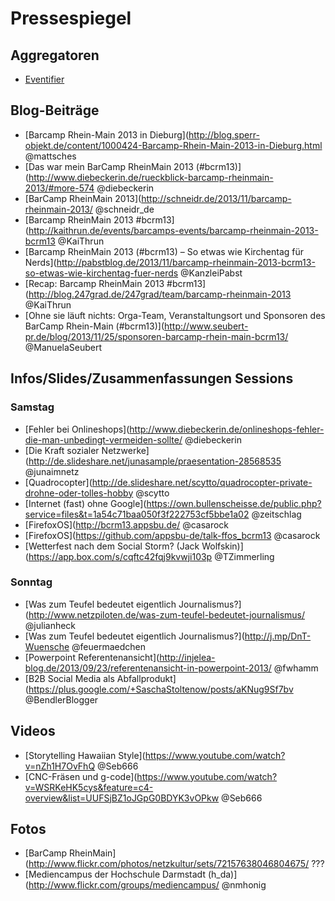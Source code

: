 # Pressespiegel

## Aggregatoren

 * [Eventifier](http://eventifier.com/event/bcrm13/popular)

## Blog-Beiträge
 * [Barcamp Rhein-Main 2013 in Dieburg](http://blog.sperr-objekt.de/content/1000424-Barcamp-Rhein-Main-2013-in-Dieburg.html @mattsches
 * [Das war mein BarCamp RheinMain 2013 (#bcrm13)](http://www.diebeckerin.de/rueckblick-barcamp-rheinmain-2013/#more-574 @diebeckerin
 * [BarCamp RheinMain 2013](http://schneidr.de/2013/11/barcamp-rheinmain-2013/ @schneidr_de
 * [Barcamp RheinMain 2013 #bcrm13](http://kaithrun.de/events/barcamps-events/barcamp-rheinmain-2013-bcrm13 @KaiThrun
 * [Barcamp RheinMain 2013 (#bcrm13) – So etwas wie Kirchentag für Nerds](http://pabstblog.de/2013/11/barcamp-rheinmain-2013-bcrm13-so-etwas-wie-kirchentag-fuer-nerds @KanzleiPabst
 * [Recap: Barcamp RheinMain 2013 #bcrm13](http://blog.247grad.de/247grad/team/barcamp-rheinmain-2013 @KaiThrun
 * [Ohne sie läuft nichts: Orga-Team, Veranstaltungsort und Sponsoren des BarCamp Rhein-Main (#bcrm13)](http://www.seubert-pr.de/blog/2013/11/25/sponsoren-barcamp-rhein-main-bcrm13/ @ManuelaSeubert

## Infos/Slides/Zusammenfassungen Sessions

### Samstag

 * [Fehler bei Onlineshops](http://www.diebeckerin.de/onlineshops-fehler-die-man-unbedingt-vermeiden-sollte/ @diebeckerin
 * [Die Kraft sozialer Netzwerke](http://de.slideshare.net/junasample/praesentation-28568535 @junaimnetz
 * [Quadrocopter](http://de.slideshare.net/scytto/quadrocopter-private-drohne-oder-tolles-hobby @scytto
 * [Internet (fast) ohne Google](https://own.bullenscheisse.de/public.php?service=files&t=1a54c71baa050f3f222753cf5bbe1a02 @zeitschlag
 * [FirefoxOS](http://bcrm13.appsbu.de/ @casarock
 * [FirefoxOS](https://github.com/appsbu-de/talk-ffos_bcrm13 @casarock
 * [Wetterfest nach dem Social Storm? (Jack Wolfskin)](https://app.box.com/s/cqftc42fqj9kvwji103p @TZimmerling
 
### Sonntag

 * [Was zum Teufel bedeutet eigentlich Journalismus?](http://www.netzpiloten.de/was-zum-teufel-bedeutet-journalismus/ @julianheck
 * [Was zum Teufel bedeutet eigentlich Journalismus?](http://j.mp/DnT-Wuensche  @feuermaedchen
 * [Powerpoint Referentenansicht](http://injelea-blog.de/2013/09/23/referentenansicht-in-powerpoint-2013/ @fwhamm
 * [B2B Social Media als Abfallprodukt](https://plus.google.com/+SaschaStoltenow/posts/aKNug9Sf7bv @BendlerBlogger

## Videos

 * [Storytelling Hawaiian Style](https://www.youtube.com/watch?v=nZh1H7OvFhQ @Seb666
 * [CNC-Fräsen und g-code](https://www.youtube.com/watch?v=WSRKeHK5cys&feature=c4-overview&list=UUFSjBZ1oJGpG0BDYK3vOPkw @Seb666

## Fotos

* [BarCamp RheinMain](http://www.flickr.com/photos/netzkultur/sets/72157638046804675/ ???
* [Mediencampus der Hochschule Darmstadt (h_da)](http://www.flickr.com/groups/mediencampus/ @nmhonig
